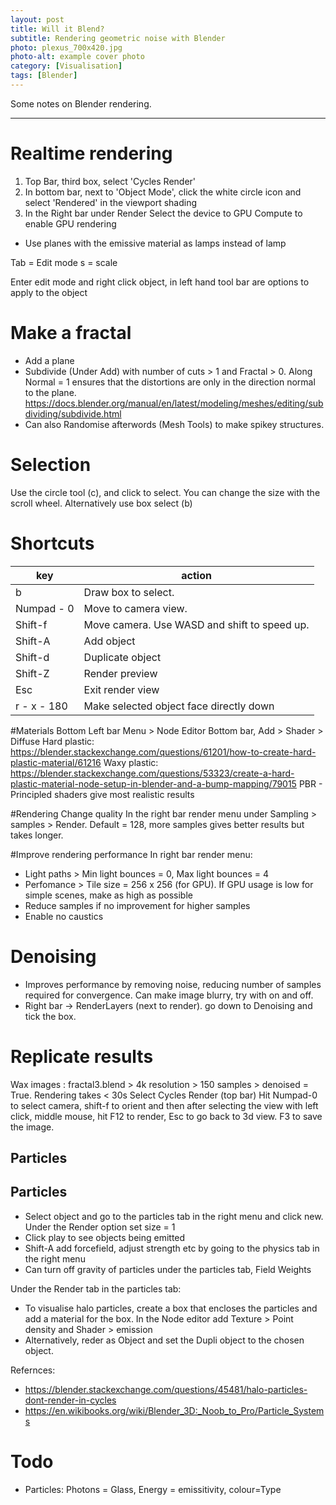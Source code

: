 ```yaml
---
layout: post
title: Will it Blend?
subtitle: Rendering geometric noise with Blender
photo: plexus_700x420.jpg
photo-alt: example cover photo
category: [Visualisation]
tags: [Blender]
---
```

Some notes on Blender rendering.

<hr />

# Realtime rendering

1. Top Bar, third box, select 'Cycles Render'
2. In bottom bar, next to 'Object Mode', click the white circle icon and select 'Rendered' in the viewport shading
3. In the Right bar under Render Select the device to GPU Compute to enable GPU rendering

- Use planes with the emissive material as lamps instead of lamp


Tab = Edit mode
s = scale

Enter edit mode and right click object, in left hand tool bar are options to apply to the object

# Make a fractal


- Add a plane
- Subdivide (Under Add) with number of cuts > 1 and Fractal > 0. Along Normal = 1 ensures that the distortions are only in the direction normal to the plane.
https://docs.blender.org/manual/en/latest/modeling/meshes/editing/subdividing/subdivide.html
- Can also Randomise afterwords (Mesh Tools) to make spikey structures.

# Selection
Use the circle tool (c), and click to select. You can change the size with the scroll wheel. Alternatively use box select (b)

# Shortcuts

|key | action |
|----|--------|
b | Draw box to select.
Numpad - 0 | Move to camera view.
Shift-f | Move camera. Use WASD and shift to speed up.
Shift-A | Add object
Shift-d | Duplicate object
Shift-Z | Render preview
Esc | Exit render view 
r - x - 180 | Make selected object face directly down

#Materials
Bottom Left bar Menu > Node Editor
Bottom bar, Add > Shader > Diffuse
Hard plastic: https://blender.stackexchange.com/questions/61201/how-to-create-hard-plastic-material/61216
Waxy plastic: https://blender.stackexchange.com/questions/53323/create-a-hard-plastic-material-node-setup-in-blender-and-a-bump-mapping/79015
PBR - Principled shaders give most realistic results


#Rendering
Change quality In the right bar render menu under Sampling > samples > Render. Default = 128, more samples gives better results but takes longer.

#Improve rendering performance
In right bar render menu:

- Light paths > Min light bounces = 0, Max light bounces = 4
- Perfomance > Tile size = 256 x 256 (for GPU). If GPU usage is low for simple scenes, make as high as possible
- Reduce samples if no improvement for higher samples
- Enable no caustics 

# Denoising

- Improves performance by removing noise, reducing number of samples required for convergence. Can make image blurry, try with on and off.
- Right bar -> RenderLayers (next to render). go down to Denoising and tick the box.

# Replicate results
Wax images : fractal3.blend > 4k resolution > 150 samples > denoised = True. Rendering takes < 30s
Select Cycles Render (top bar) Hit Numpad-0 to select camera, shift-f to orient and then after selecting the view with left click, middle mouse, hit F12 to render, Esc to go back to 3d view. F3 to save the image.


Particles
---------

## Particles


- Select object and go to the particles tab in the right menu and click new. Under the Render option set size = 1
- Click play to see objects being emitted
- Shift-A add forcefield, adjust strength etc by going to the physics tab in the right menu
- Can turn off gravity of particles under the particles tab, Field Weights

Under the Render tab in the particles tab:
- To visualise halo particles, create a box that encloses the particles and add a material for the box. In the Node editor add Texture > Point density and Shader > emission
- Alternatively, reder as Object and set the Dupli object to the chosen object.

Refernces: 
- https://blender.stackexchange.com/questions/45481/halo-particles-dont-render-in-cycles
- https://en.wikibooks.org/wiki/Blender_3D:_Noob_to_Pro/Particle_Systems


# Todo
- Particles: Photons = Glass, Energy = emissitivity, colour=Type
